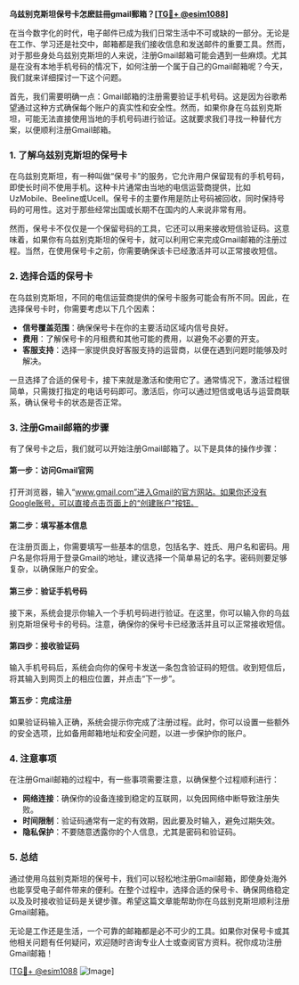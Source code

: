 **乌兹别克斯坦保号卡怎麽註冊gmail郵箱？[[TG💪+ @esim1088](https://t.me/s/esim1088)]**

在当今数字化的时代，电子邮件已成为我们日常生活中不可或缺的一部分。无论是在工作、学习还是社交中，邮箱都是我们接收信息和发送邮件的重要工具。然而，对于那些身处乌兹别克斯坦的人来说，注册Gmail邮箱可能会遇到一些麻烦。尤其是在没有本地手机号码的情况下，如何注册一个属于自己的Gmail邮箱呢？今天，我们就来详细探讨一下这个问题。

首先，我们需要明确一点：Gmail邮箱的注册需要验证手机号码。这是因为谷歌希望通过这种方式确保每个账户的真实性和安全性。然而，如果你身在乌兹别克斯坦，可能无法直接使用当地的手机号码进行验证。这就要求我们寻找一种替代方案，以便顺利注册Gmail邮箱。

### 1. **了解乌兹别克斯坦的保号卡**

在乌兹别克斯坦，有一种叫做“保号卡”的服务，它允许用户保留现有的手机号码，即使长时间不使用手机。这种卡片通常由当地的电信运营商提供，比如UzMobile、Beeline或Ucell。保号卡的主要作用是防止号码被回收，同时保持号码的可用性。这对于那些经常出国或长期不在国内的人来说非常有用。

然而，保号卡不仅仅是一个保留号码的工具，它还可以用来接收短信验证码。这意味着，如果你有乌兹别克斯坦的保号卡，就可以利用它来完成Gmail邮箱的注册过程。当然，在使用保号卡之前，你需要确保该卡已经激活并可以正常接收短信。

### 2. **选择合适的保号卡**

在乌兹别克斯坦，不同的电信运营商提供的保号卡服务可能会有所不同。因此，在选择保号卡时，你需要考虑以下几个因素：

- **信号覆盖范围**：确保保号卡在你的主要活动区域内信号良好。
- **费用**：了解保号卡的月租费和其他可能的费用，以避免不必要的开支。
- **客服支持**：选择一家提供良好客服支持的运营商，以便在遇到问题时能够及时解决。

一旦选择了合适的保号卡，接下来就是激活和使用它了。通常情况下，激活过程很简单，只需拨打指定的电话号码即可。激活后，你可以通过短信或电话与运营商联系，确认保号卡的状态是否正常。

### 3. **注册Gmail邮箱的步骤**

有了保号卡之后，我们就可以开始注册Gmail邮箱了。以下是具体的操作步骤：

#### 第一步：访问Gmail官网

打开浏览器，输入“www.gmail.com”进入Gmail的官方网站。如果你还没有Google账号，可以直接点击页面上的“创建账户”按钮。

#### 第二步：填写基本信息

在注册页面上，你需要填写一些基本的信息，包括名字、姓氏、用户名和密码。用户名是你将用于登录Gmail的地址，建议选择一个简单易记的名字。密码则要足够复杂，以确保账户的安全。

#### 第三步：验证手机号码

接下来，系统会提示你输入一个手机号码进行验证。在这里，你可以输入你的乌兹别克斯坦保号卡的号码。注意，确保你的保号卡已经激活并且可以正常接收短信。

#### 第四步：接收验证码

输入手机号码后，系统会向你的保号卡发送一条包含验证码的短信。收到短信后，将其输入到网页上的相应位置，并点击“下一步”。

#### 第五步：完成注册

如果验证码输入正确，系统会提示你完成了注册过程。此时，你可以设置一些额外的安全选项，比如备用邮箱地址和安全问题，以进一步保护你的账户。

### 4. **注意事项**

在注册Gmail邮箱的过程中，有一些事项需要注意，以确保整个过程顺利进行：

- **网络连接**：确保你的设备连接到稳定的互联网，以免因网络中断导致注册失败。
- **时间限制**：验证码通常有一定的有效期，因此要及时输入，避免过期失效。
- **隐私保护**：不要随意透露你的个人信息，尤其是密码和验证码。

### 5. **总结**

通过使用乌兹别克斯坦的保号卡，我们可以轻松地注册Gmail邮箱，即使身处海外也能享受电子邮件带来的便利。在整个过程中，选择合适的保号卡、确保网络稳定以及及时接收验证码是关键步骤。希望这篇文章能帮助你在乌兹别克斯坦顺利注册Gmail邮箱。

无论是工作还是生活，一个可靠的邮箱都是必不可少的工具。如果你对保号卡或其他相关问题有任何疑问，欢迎随时咨询专业人士或查阅官方资料。祝你成功注册Gmail邮箱！

[[TG💪+ @esim1088](https://t.me/s/esim1088) ![Image](https://i.postimg.cc/4NQfJmqS/Snipaste-2025-05-13-00-14-12.png)]